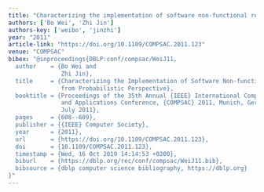 ```yaml
---
title: "Characterizing the implementation of software non-functional requirements from probabilistic perspective"
authors: ['Bo Wei', 'Zhi Jin']
authors-key: ['weibo', 'jinzhi']
year: "2011"
article-link: "https://doi.org/10.1109/COMPSAC.2011.123"
venue: "COMPSAC"
bibex: "@inproceedings{DBLP:conf/compsac/WeiJ11,
  author    = {Bo Wei and
               Zhi Jin},
  title     = {Characterizing the Implementation of Software Non-functional Requirements
               from Probabilistic Perspective},
  booktitle = {Proceedings of the 35th Annual {IEEE} International Computer Software
               and Applications Conference, {COMPSAC} 2011, Munich, Germany, 18-22
               July 2011},
  pages     = {608--609},
  publisher = {{IEEE} Computer Society},
  year      = {2011},
  url       = {https://doi.org/10.1109/COMPSAC.2011.123},
  doi       = {10.1109/COMPSAC.2011.123},
  timestamp = {Wed, 16 Oct 2019 14:14:53 +0200},
  biburl    = {https://dblp.org/rec/conf/compsac/WeiJ11.bib},
  bibsource = {dblp computer science bibliography, https://dblp.org}
}"
---
```

